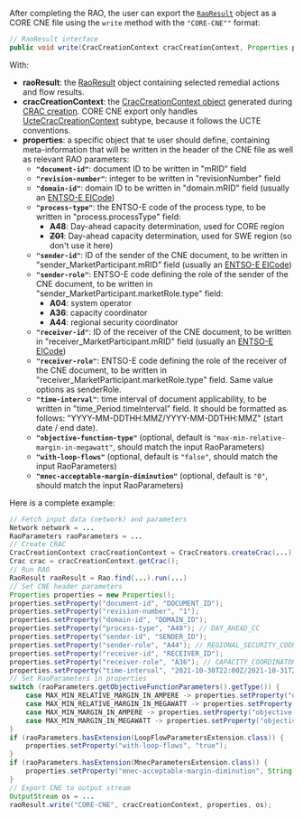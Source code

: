 After completing the RAO, the user can export the [`RaoResult`](/output-data/rao-result.md) object as a CORE CNE file using the `write` method with the `"CORE-CNE""` format:

~~~java
// RaoResult interface
public void write(CracCreationContext cracCreationContext, Properties properties, OutputStream outputStream)
~~~

With:
- **raoResult**: the [RaoResult](/output-data/rao-result.md) object containing selected remedial actions and flow results.
- **cracCreationContext**: the [CracCreationContext object](/input-data/crac/creation-context.md) generated during 
  [CRAC creation](/input-data/crac/import.md). CORE CNE export only handles [UcteCracCreationContext](/input-data/crac/creation-context.md#ucte-implementation) 
  subtype, because it follows the UCTE conventions.
- **properties**: a specific object that te user should define, containing meta-information that will be written 
  in the header of the CNE file as well as relevant RAO parameters:
  - **`"document-id"`**: document ID to be written in "mRID" field
  - **`"revision-number"`**: integer to be written in "revisionNumber" field
  - **`"domain-id"`**: domain ID to be written in "domain.mRID" field (usually an [ENTSO-E EICode](https://www.entsoe.eu/data/energy-identification-codes-eic/))
  - **`"process-type"`**: the ENTSO-E code of the process type, to be written in "process.processType" field:
    - **A48**: Day-ahead capacity determination, used for CORE region
    - ~~**Z01**~~: Day-ahead capacity determination, used for SWE region (so don't use it here)
  - **`"sender-id"`**: ID of the sender of the CNE document, to be written in "sender_MarketParticipant.mRID" field 
    (usually an [ENTSO-E EICode](https://www.entsoe.eu/data/energy-identification-codes-eic/))
  - **`"sender-role"`**: ENTSO-E code defining the role of the sender of the CNE document, to be written in 
    "sender_MarketParticipant.marketRole.type" field:
    - **A04**: system operator
    - **A36**: capacity coordinator
    - **A44**: regional security coordinator
  - **`"receiver-id"`**: ID of the receiver of the CNE document, to be written in "receiver_MarketParticipant.mRID" field 
    (usually an [ENTSO-E EICode](https://www.entsoe.eu/data/energy-identification-codes-eic/))
  - **`"receiver-role"`**: ENTSO-E code defining the role of the receiver of the CNE document, to be written in
    "receiver_MarketParticipant.marketRole.type" field. Same value options as senderRole.
  - **`"time-interval"`**: time interval of document applicability, to be written in "time_Period.timeInterval" field. It should 
    be formatted as follows: "YYYY-MM-DDTHH:MMZ/YYYY-MM-DDTHH:MMZ" (start date / end date).
  - **`"objective-function-type"`** (optional, default is `"max-min-relative-margin-in-megawatt"`, should match the input RaoParameters)
  - **`"with-loop-flows"`** (optional, default is `"false"`, should match the input RaoParameters)
  - **`"mnec-acceptable-margin-diminution"`** (optional, default is `"0"`, should match the input RaoParameters)

Here is a complete example:

~~~java
// Fetch input data (network) and parameters
Network network = ...
RaoParameters raoParameters = ...
// Create CRAC
CracCreationContext cracCreationContext = CracCreators.createCrac(...);
Crac crac = cracCreationContext.getCrac();
// Run RAO
RaoResult raoResult = Rao.find(...).run(...)
// Set CNE header parameters
Properties properties = new Properties();
properties.setProperty("document-id", "DOCUMENT_ID");
properties.setProperty("revision-number", "1");
properties.setProperty("domain-id", "DOMAIN_ID");
properties.setProperty("process-type", "A48"); // DAY_AHEAD_CC
properties.setProperty("sender-id", "SENDER_ID");
properties.setProperty("sender-role", "A44"); // REGIONAL_SECURITY_COORDINATOR
properties.setProperty("receiver-id", "RECEIVER_ID");
properties.setProperty("receiver-role", "A36"); // CAPACITY_COORDINATOR
properties.setProperty("time-interval", "2021-10-30T22:00Z/2021-10-31T23:00Z");
// Set RaoParameters in properties
switch (raoParameters.getObjectiveFunctionParameters().getType()) {
    case MAX_MIN_RELATIVE_MARGIN_IN_AMPERE -> properties.setProperty("objective-function-type", "max-min-relative-margin-in-ampere");
    case MAX_MIN_RELATIVE_MARGIN_IN_MEGAWATT -> properties.setProperty("objective-function-type", "max-min-relative-margin-in-megawatt");
    case MAX_MIN_MARGIN_IN_AMPERE -> properties.setProperty("objective-function-type", "max-min-margin-in-ampere");
    case MAX_MIN_MARGIN_IN_MEGAWATT -> properties.setProperty("objective-function-type", "max-min-margin-in-megawatt");
}
if (raoParameters.hasExtension(LoopFlowParametersExtension.class)) {
    properties.setProperty("with-loop-flows", "true");
}
if (raoParameters.hasExtension(MnecParametersExtension.class)) {
    properties.setProperty("mnec-acceptable-margin-diminution", String.valueOf(raoParameters.getExtension(MnecParametersExtension.class).getAcceptableMarginDecrease()));
}
// Export CNE to output stream
OutputStream os = ...
raoResult.write("CORE-CNE", cracCreationContext, properties, os);
~~~
